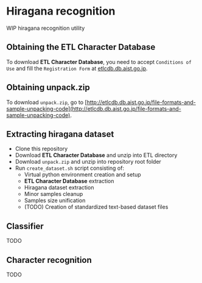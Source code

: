 # Hiragana recognition

WIP hiragana recognition utility

## Obtaining the ETL Character Database

To download **ETL Character Database**, you need to accept `Conditions of Use` and fill the `Registration Form` at [etlcdb.db.aist.go.jp](http://etlcdb.db.aist.go.jp).

## Obtaining unpack.zip

To download `unpack.zip`, go to [http://etlcdb.db.aist.go.jp/file-formats-and-sample-unpacking-code](http://etlcdb.db.aist.go.jp/file-formats-and-sample-unpacking-code).

## Extracting hiragana dataset

- Clone this repository
- Download **ETL Character Database** and unzip into ETL directory
- Download `unpack.zip` and unzip into repository root folder
- Run `create_dataset.sh` script consisting of:
    - Virtual python environment creation and setup
    - **ETL Character Database** extraction
    - Hiragana dataset extraction
    - Minor samples cleanup
    - Samples size unification
    - (TODO) Creation of standardized text-based dataset files

## Classifier

TODO

## Character recognition

TODO

